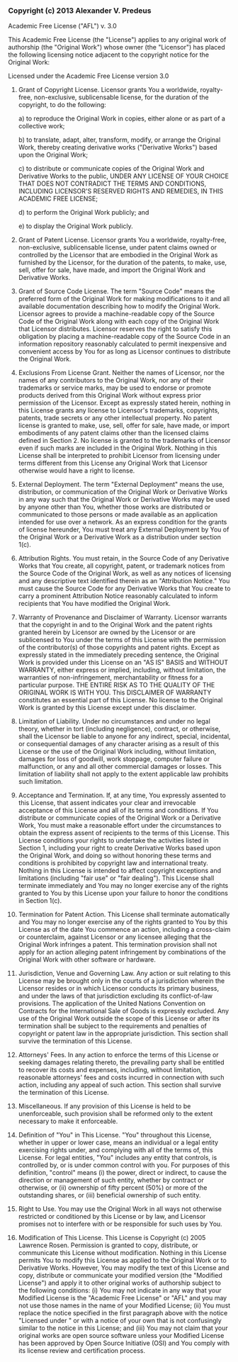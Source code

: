 ### Copyright (c) 2013 Alexander V. Predeus 

Academic Free License ("AFL") v. 3.0

This Academic Free License (the "License") applies to any original work
of authorship (the "Original Work") whose owner (the "Licensor") has
placed the following licensing notice adjacent to the copyright notice
for the Original Work:

Licensed under the Academic Free License version 3.0

1) Grant of Copyright License. Licensor grants You a worldwide,
royalty-free, non-exclusive, sublicensable license, for the duration of
the copyright, to do the following:

	a) to reproduce the Original Work in copies, either alone or as
	   part of a collective work;

	b) to translate, adapt, alter, transform, modify, or arrange the
	   Original Work, thereby creating derivative works ("Derivative
	   Works") based upon the Original Work;

	c) to distribute or communicate copies of the Original Work and
	   Derivative Works to the public, UNDER ANY LICENSE OF YOUR
	   CHOICE THAT DOES NOT CONTRADICT THE TERMS AND CONDITIONS,
	   INCLUDING LICENSOR'S RESERVED RIGHTS AND REMEDIES, IN THIS
	   ACADEMIC FREE LICENSE;

	d) to perform the Original Work publicly; and

	e) to display the Original Work publicly.

2) Grant of Patent License. Licensor grants You a worldwide,
royalty-free, non-exclusive, sublicensable license, under patent claims
owned or controlled by the Licensor that are embodied in the Original
Work as furnished by the Licensor, for the duration of the patents, to
make, use, sell, offer for sale, have made, and import the Original Work
and Derivative Works.

3) Grant of Source Code License. The term "Source Code" means the
preferred form of the Original Work for making modifications to it and
all available documentation describing how to modify the Original Work.
Licensor agrees to provide a machine-readable copy of the Source Code of
the Original Work along with each copy of the Original Work that
Licensor distributes. Licensor reserves the right to satisfy this
obligation by placing a machine-readable copy of the Source Code in an
information repository reasonably calculated to permit inexpensive and
convenient access by You for as long as Licensor continues to distribute
the Original Work.

4) Exclusions From License Grant. Neither the names of Licensor, nor the
names of any contributors to the Original Work, nor any of their
trademarks or service marks, may be used to endorse or promote products
derived from this Original Work without express prior permission of the
Licensor. Except as expressly stated herein, nothing in this License
grants any license to Licensor's trademarks, copyrights, patents, trade
secrets or any other intellectual property. No patent license is granted
to make, use, sell, offer for sale, have made, or import embodiments of
any patent claims other than the licensed claims defined in Section 2.
No license is granted to the trademarks of Licensor even if such marks
are included in the Original Work. Nothing in this License shall be
interpreted to prohibit Licensor from licensing under terms different
from this License any Original Work that Licensor otherwise would have a
right to license.

5) External Deployment. The term "External Deployment" means the use,
distribution, or communication of the Original Work or Derivative Works
in any way such that the Original Work or Derivative Works may be used
by anyone other than You, whether those works are distributed or
communicated to those persons or made available as an application
intended for use over a network. As an express condition for the grants
of license hereunder, You must treat any External Deployment by You of
the Original Work or a Derivative Work as a distribution under section
1(c).

6) Attribution Rights. You must retain, in the Source Code of any
Derivative Works that You create, all copyright, patent, or trademark
notices from the Source Code of the Original Work, as well as any
notices of licensing and any descriptive text identified therein as an
"Attribution Notice." You must cause the Source Code for any Derivative
Works that You create to carry a prominent Attribution Notice reasonably
calculated to inform recipients that You have modified the Original
Work.

7) Warranty of Provenance and Disclaimer of Warranty. Licensor warrants
that the copyright in and to the Original Work and the patent rights
granted herein by Licensor are owned by the Licensor or are sublicensed
to You under the terms of this License with the permission of the
contributor(s) of those copyrights and patent rights. Except as
expressly stated in the immediately preceding sentence, the Original
Work is provided under this License on an "AS IS" BASIS and WITHOUT
WARRANTY, either express or implied, including, without limitation, the
warranties of non-infringement, merchantability or fitness for a
particular purpose. THE ENTIRE RISK AS TO THE QUALITY OF THE ORIGINAL
WORK IS WITH YOU. This DISCLAIMER OF WARRANTY constitutes an essential
part of this License. No license to the Original Work is granted by this
License except under this disclaimer.

8) Limitation of Liability. Under no circumstances and under no legal
theory, whether in tort (including negligence), contract, or otherwise,
shall the Licensor be liable to anyone for any indirect, special,
incidental, or consequential damages of any character arising as a
result of this License or the use of the Original Work including,
without limitation, damages for loss of goodwill, work stoppage,
computer failure or malfunction, or any and all other commercial damages
or losses. This limitation of liability shall not apply to the extent
applicable law prohibits such limitation.

9) Acceptance and Termination. If, at any time, You expressly assented
to this License, that assent indicates your clear and irrevocable
acceptance of this License and all of its terms and conditions. If You
distribute or communicate copies of the Original Work or a Derivative
Work, You must make a reasonable effort under the circumstances to
obtain the express assent of recipients to the terms of this License.
This License conditions your rights to undertake the activities listed
in Section 1, including your right to create Derivative Works based upon
the Original Work, and doing so without honoring these terms and
conditions is prohibited by copyright law and international treaty.
Nothing in this License is intended to affect copyright exceptions and
limitations (including "fair use" or "fair dealing"). This License shall
terminate immediately and You may no longer exercise any of the rights
granted to You by this License upon your failure to honor the conditions
in Section 1(c).

10) Termination for Patent Action. This License shall terminate
automatically and You may no longer exercise any of the rights granted
to You by this License as of the date You commence an action, including
a cross-claim or counterclaim, against Licensor or any licensee alleging
that the Original Work infringes a patent. This termination provision
shall not apply for an action alleging patent infringement by
combinations of the Original Work with other software or hardware.

11) Jurisdiction, Venue and Governing Law. Any action or suit relating
to this License may be brought only in the courts of a jurisdiction
wherein the Licensor resides or in which Licensor conducts its primary
business, and under the laws of that jurisdiction excluding its
conflict-of-law provisions. The application of the United Nations
Convention on Contracts for the International Sale of Goods is expressly
excluded. Any use of the Original Work outside the scope of this License
or after its termination shall be subject to the requirements and
penalties of copyright or patent law in the appropriate jurisdiction.
This section shall survive the termination of this License.

12) Attorneys' Fees. In any action to enforce the terms of this License
or seeking damages relating thereto, the prevailing party shall be
entitled to recover its costs and expenses, including, without
limitation, reasonable attorneys' fees and costs incurred in connection
with such action, including any appeal of such action. This section
shall survive the termination of this License.

13) Miscellaneous. If any provision of this License is held to be
unenforceable, such provision shall be reformed only to the extent
necessary to make it enforceable.

14) Definition of "You" in This License. "You" throughout this License,
whether in upper or lower case, means an individual or a legal entity
exercising rights under, and complying with all of the terms of, this
License. For legal entities, "You" includes any entity that controls, is
controlled by, or is under common control with you. For purposes of this
definition, "control" means (i) the power, direct or indirect, to cause
the direction or management of such entity, whether by contract or
otherwise, or (ii) ownership of fifty percent (50%) or more of the
outstanding shares, or (iii) beneficial ownership of such entity.

15) Right to Use. You may use the Original Work in all ways not
otherwise restricted or conditioned by this License or by law, and
Licensor promises not to interfere with or be responsible for such uses
by You.

16) Modification of This License. This License is Copyright (c) 2005
Lawrence Rosen. Permission is granted to copy, distribute, or
communicate this License without modification. Nothing in this License
permits You to modify this License as applied to the Original Work or to
Derivative Works. However, You may modify the text of this License and
copy, distribute or communicate your modified version (the "Modified
License") and apply it to other original works of authorship subject to
the following conditions: (i) You may not indicate in any way that your
Modified License is the "Academic Free License" or "AFL" and you may not
use those names in the name of your Modified License; (ii) You must
replace the notice specified in the first paragraph above with the
notice "Licensed under <insert your license name here>" or with a notice
of your own that is not confusingly similar to the notice in this
License; and (iii) You may not claim that your original works are open
source software unless your Modified License has been approved by Open
Source Initiative (OSI) and You comply with its license review and
certification process.
